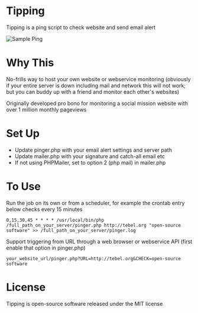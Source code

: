 # Tipping
Tipping is a ping script to check website and send email alert

![Sample Ping](https://github.com/tebelorg/Tipping/raw/master/sample.jpg)

# Why This
No-frills way to host your own website or webservice monitoring (obviously if your entire server is down including mail and network this will not work; but you can buddy up with a friend and monitor each other's websites)

Originally developed pro bono for monitoring a social mission website with over 1 million monthly pageviews

# Set Up
- Update pinger.php with your email alert settings and server path
- Update mailer.php with your signature and catch-all email etc
- If not using PHPMailer, set to option 2 (php mail) in mailer.php

# To Use
Run the job on its own or from a scheduler, for example the crontab entry below checks every 15 minutes
```
0,15,30,45 * * * * /usr/local/bin/php /full_path_on_your_server/pinger.php http://tebel.org "open-source software" >> /full_path_on_your_server/pinger.log
```
Support triggering from URL through a web browser or webservice API (first enable that option in pinger.php)
```
your_website_url/pinger.php?URL=http://tebel.org&CHECK=open-source software
```

# License
Tipping is open-source software released under the MIT license
